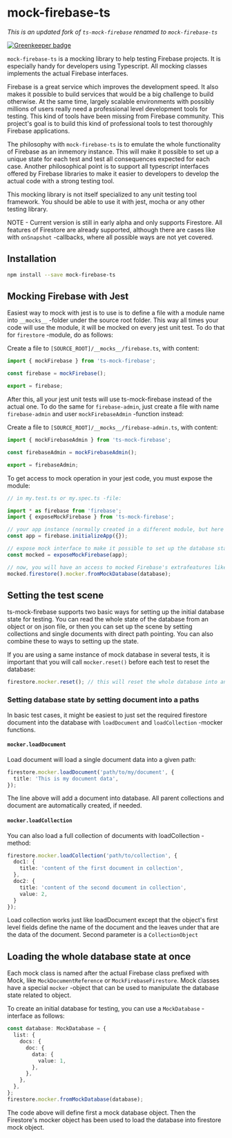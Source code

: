 # mock-firebase-ts

_This is an updated fork of `ts-mock-firebase` renamed to `mock-firebase-ts`_

[![Greenkeeper badge](https://badges.greenkeeper.io/mindhivefi/ts-mock-firebase.svg)](https://greenkeeper.io/)

`mock-firebase-ts` is a mocking library to help testing Firebase projects. It is especially handy for developers using
Typescript. All mocking classes implements the actual Firebase interfaces.

Firebase is a great service which improves the development speed. It also makes it possible to build services that would
be a big challenge to build otherwise. At the same time, largely scalable environments with possibly millions of users
really need a professional level development tools for testing. This kind of tools have been missing from Firebase
community. This project's goal is to build this kind of professional tools to test thoroughly Firebase applications.

The philosophy with `mock-firebase-ts` is to emulate the whole functionality of Firebase as an inmemory instance. This
will make it possible to set up a unique state for each test and test all consequences expected for each case. Another
philosophical point is to support all typescript interfaces offered by Firebase libraries to make it easier to
developers to develop the actual code with a strong testing tool.

This mocking library is not itself specialized to any unit testing tool framework. You should be able to use it with
jest, mocha or any other testing library.

NOTE - Current version is still in early alpha and only supports Firestore. All features of Firestore are already
supported, although there are cases like with `onSnapshot` -callbacks, where all possible ways are not yet covered.

## Installation

```bash
npm install --save mock-firebase-ts
```

## Mocking Firebase with Jest

Easiest way to mock with jest is to use is to define a file with a module name into `__mocks__` -folder under the source
root folder. This way all times your code will use the module, it will be mocked on every jest unit test. To do that
for `firestore` -module, do as follows:

Create a file to `[SOURCE_ROOT]/__mocks__/firebase.ts`, with content:

```typescript
import { mockFirebase } from 'ts-mock-firebase';

const firebase = mockFirebase();

export = firebase;
```

After this, all your jest unit tests will use ts-mock-firebase instead of the actual one. To do the same
for `firebase-admin`, just create a file with name `firebase-admin` and user `mockFirebaseAdmin` -function instead:

Create a file to `[SOURCE_ROOT]/__mocks__/firebase-admin.ts`, with content:

```typescript
import { mockFirebaseAdmin } from 'ts-mock-firebase';

const firebaseAdmin = mockFirebaseAdmin();

export = firebaseAdmin;
```

To get access to mock operation in your jest code, you must expose the module:

```typescript
// in my.test.ts or my.spec.ts -file:

import * as firebase from 'firebase';
import { exposeMockFirebase } from 'ts-mock-firebase';

// your app instance (normally created in a different module, but here as an example)
const app = firebase.initializeApp({});

// expose mock interface to make it possible to set up the database state
const mocked = exposeMockFirebase(app);

// now, you will have an access to mocked Firebase's extrafeatures like:
mocked.firestore().mocker.fromMockDatabase(database);

```

## Setting the test scene

ts-mock-firebase supports two basic ways for setting up the initial database state for testing. You can read the whole
state of the database from an object or on json file, or then you can set up the scene by setting collections and single
documents with direct path pointing. You can also combine these to ways to setting up the state.

If you are using a same instance of mock database in several tests, it is important that you will call `mocker.reset()`
before each test to reset the database:

```typescript
firestore.mocker.reset(); // this will reset the whole database into an initial state
```

### Setting database state by setting document into a paths

In basic test cases, it might be easiest to just set the required firestore document into the database
with `loadDocument` and `loadCollection` -mocker functions.

#### `mocker.loadDocument`

Load document will load a single document data into a given path:

```typescript
firestore.mocker.loadDocument('path/to/my/document', {
  title: 'This is my document data',
});
```

The line above will add a document into database. All parent collections and document are automatically created, if
needed.

#### `mocker.loadCollection`

You can also load a full collection of documents with loadCollection -method:

```typescript
firestore.mocker.loadCollection('path/to/collection', {
  doc1: {
    title: 'content of the first document in collection',
  },
  doc2: {
    title: 'content of the second document in collection',
    value: 2,
  }
});
```

Load collection works just like loadDocument except that the object's first level fields define the name of the document
and the leaves under that are the data of the document. Second parameter is a `CollectionObject`

## Loading the whole database state at once

Each mock class is named after the actual Firebase class prefixed with Mock, like `MockDocumentReference`
or `MockFirebaseFirestore`. Mock classes have a special `mocker` -object that can be used to manipulate the database
state related to object.

To create an initial database for testing, you can use a `MockDatabase` -interface as follows:

```typescript
const database: MockDatabase = {
  list: {
    docs: {
      doc: {
        data: {
          value: 1,
        },
      },
    },
  },
};
firestore.mocker.fromMockDatabase(database);
```

The code above will define first a mock database object. Then the Firestore's mocker object has been used to load the
database into firestore mock object.
